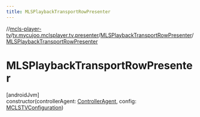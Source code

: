 ```yaml
---
title: MLSPlaybackTransportRowPresenter
---
```

//[mcls-player-tv](../../../index.html)/[tv.mycujoo.mclsplayer.tv.presenter](../index.html)/[MLSPlaybackTransportRowPresenter](index.html)/[MLSPlaybackTransportRowPresenter](-m-l-s-playback-transport-row-presenter.html)



# MLSPlaybackTransportRowPresenter



[androidJvm]\
constructor(controllerAgent: [ControllerAgent](../../tv.mycujoo.mclsplayer.tv.controller/-controller-agent/index.html), config: [MCLSTVConfiguration](../../tv.mycujoo.mclsplayer.tv.config/-m-c-l-s-t-v-configuration/index.html))




